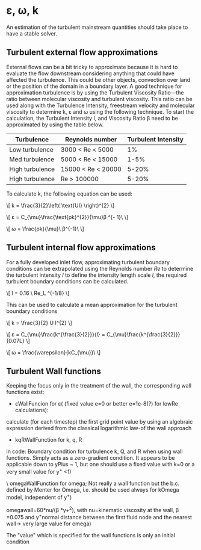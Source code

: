 # ε, ω, k

An estimation of the turbulent mainstream quantities should take place
to have a stable solver.

## Turbulent external flow approximations

External flows can be a bit tricky to approximate because it is hard to
evaluate the flow downstream considering anything that could have
affected the turbulence. This could be other objects, convection over
land or the position of the domain in a boundary layer. A good technique
for approximation turbulence is by using the Turbulent Viscosity
Ratio—the ratio between molecular viscosity and turbulent viscosity.
This ratio can be used along with the Turbulence Intensity, freestream
velocity and molecular viscosity to determine k, ε and ω using the
following technique. To start the calculation, the Turbulent Intensity
I, and Viscosity Ratio β need to be approximated by using the table
below.

| Turbulence | Reynolds number | Turbulent Intensity  | 
|------------|-----------|-----------|
| Low turbulence | 3000 < Re < 5000 | 1% |
| Med turbulence |5000 < Re < 15000 | 1-5% |
| High turbulence |15000 < Re < 20000 | 5-20% |
| High turbulence | Re > 100000 | 5-20% |

To calculate k, the following equation can be used:


  \\[ k = \frac{3}{2}\left( \text{UI} \right)^{2} \\]

  \\[ ε = C_{\mu}\frac{\text{ρk}^{2}}{\mu}β ^{- 1}\ \\]

  \\[ ω = \frac{ρk}{\mu}\ β^{-1}\ \\]

## Turbulent internal flow approximations

For a fully developed inlet flow, approximating turbulent boundary
conditions can be extrapolated using the Reynolds number *Re* to
determine the turbulent intensity *I* to define the intensity length
scale *l*, the required turbulent boundary conditions can be calculated.

\\[ I = 0.16 \ Re_L ^{-1/8} \\]

This can be used to calculate a mean approximation for the turbulent
boundary conditions

\\[ k = \frac{3}{2} U I^{2} \\]

\\[ ε = C_{\mu}\frac{k^{\frac{3}{2}}}{l} = C_{\mu}\frac{k^{\frac{3}{2}}}{0.07L} \\]

\\[ ω = \frac{\varepsilon}{kC_{\mu}}\  \\]

## Turbulent Wall functions

Keeping the focus only in the treatment of the wall, the corresponding
wall functions exist:

- εWallFuncion for ε( (fixed value e=0 or better e=1e-8(?) for lowRe
calculations):

calculate (for each timestep) the first grid point value by using an
algebraic expression derived from the classical logarithmic law-of the
wall approach

- kqRWallFunction for k, q, R

in code: Boundary condition for turbulence k, Q, and R when using wall
functions. Simply acts as a zero-gradient condition. It appears to be
applicable down to yPlus ~ 1, but one should use a fixed value with k=0
or a very small value for y<sup>+</sup> <1)

\ omegaWallFunction for omega; Not really a wall function but the b.c.
defined by Menter for Omega, i.e. should be used always for kOmega
model, independent of y<sup>+</sup>)

omegawall=60\*nu/(β \*y+<sup>2</sup>), with nu=kinematic viscosity at the wall,
β =0.075 and y<sup>+</sup>normal distance between the first fluid node and the
nearest wall-> very large value for omega)

The "value" which is specified for the wall functions is only an initial
condition
